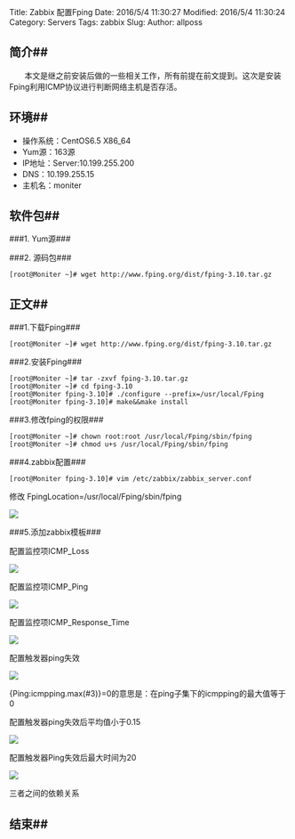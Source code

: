 Title: Zabbix 配置Fping
Date: 2016/5/4 11:30:27 
Modified: 2016/5/4 11:30:24 
Category: Servers
Tags: zabbix
Slug: 
Author: allposs

## 简介##
&#160; &#160; &#160; &#160;本文是继之前安装后做的一些相关工作，所有前提在前文提到。这次是安装Fping利用ICMP协议进行判断网络主机是否存活。

## 环境##


+ 操作系统：CentOS6.5 X86_64
+ Yum源：163源
+ IP地址：Server:10.199.255.200
+ DNS：10.199.255.15
+ 主机名：moniter

## 软件包##

###1. Yum源###

###2. 源码包###

	[root@Moniter ~]# wget http://www.fping.org/dist/fping-3.10.tar.gz



## 正文##

###1.下载Fping###

	[root@Moniter ~]# wget http://www.fping.org/dist/fping-3.10.tar.gz

###2.安装Fping###

	[root@Moniter ~]# tar -zxvf fping-3.10.tar.gz 
	[root@Moniter ~]# cd fping-3.10
	[root@Moniter fping-3.10]# ./configure --prefix=/usr/local/Fping
	[root@Moniter fping-3.10]# make&&make install

###3.修改fping的权限###

	[root@Moniter ~]# chown root:root /usr/local/Fping/sbin/fping
	[root@Moniter ~]# chmod u+s /usr/local/Fping/sbin/fping

###4.zabbix配置###

	[root@Moniter fping-3.10]# vim /etc/zabbix/zabbix_server.conf
修改
	FpingLocation=/usr/local/Fping/sbin/fping

![](http://image.allposs.cn/20151231001.png)

###5.添加zabbix模板###

配置监控项ICMP_Loss

![](http://image.allposs.cn/20151231002.png)

配置监控项ICMP_Ping

![](http://image.allposs.cn/20151231003.png)

配置监控项ICMP_Response_Time

![](http://image.allposs.cn/20151231004.png)

配置触发器ping失效

![](http://image.allposs.cn/20151231005.png)

{Ping:icmpping.max(#3)}=0的意思是：在ping子集下的icmpping的最大值等于0


配置触发器ping失效后平均值小于0.15

![](http://image.allposs.cn/20151231006.png)

配置触发器Ping失效后最大时间为20

![](http://image.allposs.cn/20151231007.png)

三者之间的依赖关系


## 结束##